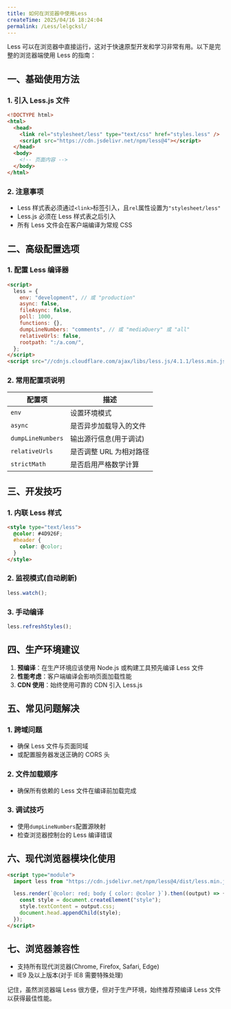 ```yaml
---
title: 如何在浏览器中使用Less
createTime: 2025/04/16 18:24:04
permalink: /Less/lelgcksl/
---
```


Less 可以在浏览器中直接运行，这对于快速原型开发和学习非常有用。以下是完整的浏览器端使用 Less 的指南：

## 一、基础使用方法

### 1. 引入 Less.js 文件

```html
<!DOCTYPE html>
<html>
  <head>
    <link rel="stylesheet/less" type="text/css" href="styles.less" />
    <script src="https://cdn.jsdelivr.net/npm/less@4"></script>
  </head>
  <body>
    <!-- 页面内容 -->
  </body>
</html>
```

### 2. 注意事项

- Less 样式表必须通过`<link>`标签引入，且`rel`属性设置为`"stylesheet/less"`
- Less.js 必须在 Less 样式表之后引入
- 所有 Less 文件会在客户端编译为常规 CSS

## 二、高级配置选项

### 1. 配置 Less 编译器

```html
<script>
  less = {
    env: "development", // 或 "production"
    async: false,
    fileAsync: false,
    poll: 1000,
    functions: {},
    dumpLineNumbers: "comments", // 或 "mediaQuery" 或 "all"
    relativeUrls: false,
    rootpath: ":/a.com/",
  };
</script>
<script src="//cdnjs.cloudflare.com/ajax/libs/less.js/4.1.1/less.min.js"></script>
```

### 2. 常用配置项说明

| 配置项            | 描述                    |
| ----------------- | ----------------------- |
| `env`             | 设置环境模式            |
| `async`           | 是否异步加载导入的文件  |
| `dumpLineNumbers` | 输出源行信息(用于调试)  |
| `relativeUrls`    | 是否调整 URL 为相对路径 |
| `strictMath`      | 是否启用严格数学计算    |

## 三、开发技巧

### 1. 内联 Less 样式

```html
<style type="text/less">
  @color: #4D926F;
  #header {
    color: @color;
  }
</style>
```

### 2. 监视模式(自动刷新)

```javascript
less.watch();
```

### 3. 手动编译

```javascript
less.refreshStyles();
```

## 四、生产环境建议

1. **预编译**：在生产环境应该使用 Node.js 或构建工具预先编译 Less 文件
2. **性能考虑**：客户端编译会影响页面加载性能
3. **CDN 使用**：始终使用可靠的 CDN 引入 Less.js

## 五、常见问题解决

### 1. 跨域问题

- 确保 Less 文件与页面同域
- 或配置服务器发送正确的 CORS 头

### 2. 文件加载顺序

- 确保所有依赖的 Less 文件在编译前加载完成

### 3. 调试技巧

- 使用`dumpLineNumbers`配置源映射
- 检查浏览器控制台的 Less 编译错误

## 六、现代浏览器模块化使用

```html
<script type="module">
  import less from "https://cdn.jsdelivr.net/npm/less@4/dist/less.min.js";

  less.render(`@color: red; body { color: @color }`).then((output) => {
    const style = document.createElement("style");
    style.textContent = output.css;
    document.head.appendChild(style);
  });
</script>
```

## 七、浏览器兼容性

- 支持所有现代浏览器(Chrome, Firefox, Safari, Edge)
- IE9 及以上版本(对于 IE8 需要特殊处理)

记住，虽然浏览器端 Less 很方便，但对于生产环境，始终推荐预编译 Less 文件以获得最佳性能。
